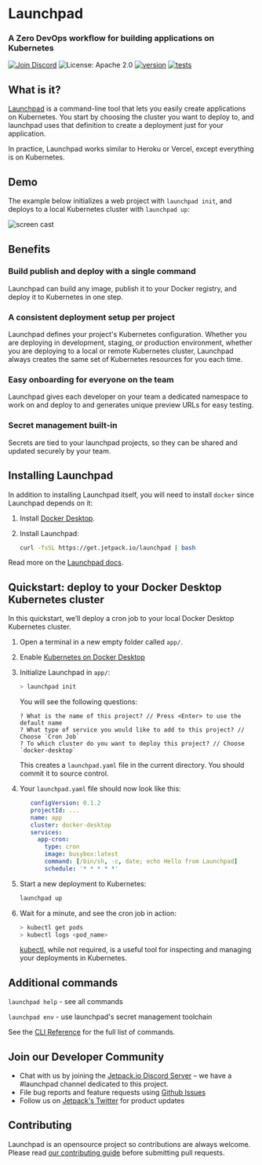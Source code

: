 # Launchpad

### A Zero DevOps workflow for building applications on Kubernetes

[![Join Discord](https://img.shields.io/discord/903306922852245526?color=7389D8&label=discord&logo=discord&logoColor=ffffff)](https://discord.gg/agbskCJXk2) ![License: Apache 2.0](https://img.shields.io/github/license/jetpack-io/devbox) [![version](https://img.shields.io/github/v/release/jetpack-io/launchpad?color=green&label=version&sort=semver)](https://github.com/jetpack-io/launchpad/releases) [![tests](https://github.com/jetpack-io/launchpad/actions/workflows/release.yaml/badge.svg)](https://github.com/jetpack-io/launchpad/actions/workflows/release.yaml?branch=main)


## What is it?

[Launchpad](https://www.jetpack.io/launchpad) is a command-line tool that lets you easily create applications on Kubernetes. You start by choosing the cluster you want to deploy to, and launchpad uses that definition to create a deployment just for your application.

In practice, Launchpad works similar to Heroku or Vercel, except everything is on Kubernetes.


## Demo

The example below initializes a web project with `launchpad init`, and deploys to a local Kubernetes cluster with `launchpad up`:

![screen cast](https://user-images.githubusercontent.com/2292093/201768560-b8a4db24-49c4-45cc-a4a4-b27c2815835e.svg)


## Benefits

### Build publish and deploy with a single command

Launchpad can build any image, publish it to your Docker registry, and deploy it to Kubernetes in one step.

### A consistent deployment setup per project

Launchpad defines your project's Kubernetes configuration. Whether you are deploying in development, staging, or production environment, whether you are deploying to a local or remote Kubernetes cluster, Launchpad always creates the same set of Kubernetes resources for you each time.

### Easy onboarding for everyone on the team

Launchpad gives each developer on your team a dedicated namespace to work on and deploy to and generates unique preview URLs for easy testing.

### Secret management built-in

Secrets are tied to your launchpad projects, so they can be shared and updated securely by your team.

## Installing Launchpad

In addition to installing Launchpad itself, you will need to install `docker` since Launchpad depends on it:

1. Install [Docker Desktop](https://www.docker.com/get-started/).

2. Install Launchpad:

   ```sh
   curl -fsSL https://get.jetpack.io/launchpad | bash
   ```

Read more on the [Launchpad docs](http://www.jetpack.io/launchpad/docs/getting-started/any-image-to-k8s-5-min/).


## Quickstart: deploy to your Docker Desktop Kubernetes cluster

In this quickstart, we’ll deploy a cron job to your local Docker Desktop Kubernetes cluster.

1. Open a terminal in a new empty folder called `app/`.

2. Enable [Kubernetes on Docker Desktop](https://docs.docker.com/desktop/kubernetes/)

3. Initialize Launchpad in `app/`:

   ```bash
   > launchpad init
   ```
   
   You will see the following questions:
   ```
   ? What is the name of this project? // Press <Enter> to use the default name
   ? What type of service you would like to add to this project? // Choose `Cron Job`
   ? To which cluster do you want to deploy this project? // Choose `docker-desktop`
   ```
   
   
   This creates a `launchpad.yaml` file in the current directory. You should commit it to source control.

4. Your `launchpad.yaml` file should now look like this:

   ```yaml
      configVersion: 0.1.2
      projectId: ...
      name: app
      cluster: docker-desktop
      services:
        app-cron:
          type: cron
          image: busybox:latest
          command: [/bin/sh, -c, date; echo Hello from Launchpad]
          schedule: '* * * * *'
   ```

5. Start a new deployment to Kubernetes:

   ```bash
   launchpad up
   ```

6. Wait for a minute, and see the cron job in action:

   ```bash
   > kubectl get pods
   > kubectl logs <pod_name>
   ```

   [kubectl](https://www.jetpack.io/launchpad/docs/getting-started/any-image-to-k8s-5-min/#prerequisites), while not required, is a useful tool for inspecting and managing your deployments in Kubernetes.


## Additional commands

`launchpad help` - see all commands

`launchpad env` - use launchpad's secret management toolchain

See the [CLI Reference](https://www.jetpack.io/launchpad/docs/reference/cli/) for the full list of commands.


## Join our Developer Community

- Chat with us by joining the [Jetpack.io Discord Server](https://discord.gg/jetpack-io) – we have a #launchpad channel dedicated to this project.
- File bug reports and feature requests using [Github Issues](https://github.com/jetpack-io/launchpad/issues)
- Follow us on [Jetpack's Twitter](https://twitter.com/jetpack_io) for product updates

## Contributing

Launchpad is an opensource project so contributions are always welcome. Please read [our contributing guide](CONTRIBUTING.md) before submitting pull requests.
